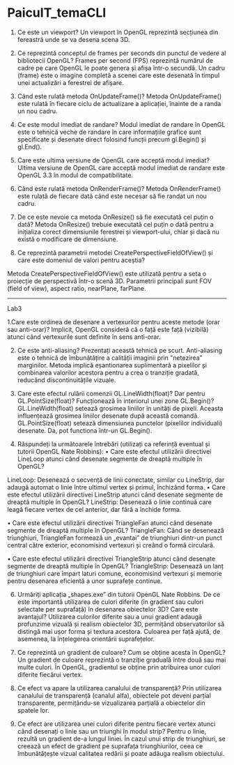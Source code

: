 # PaicuIT_temaCLI
 
1. Ce este un viewport?
Un viewport în OpenGL reprezintă secțiunea din fereastră unde se va desena scena 3D.

2. Ce reprezintă conceptul de frames per seconds din punctul de vedere al bibliotecii OpenGL?
Frames per second (FPS) reprezintă numărul de cadre pe care OpenGL le poate genera și afișa într-o secundă. 
Un cadru (frame) este o imagine completă a scenei care este desenată în timpul unei actualizări a ferestrei de afișare.

3. Când este rulată metoda OnUpdateFrame()?
Metoda OnUpdateFrame() este rulată în fiecare ciclu de actualizare a aplicației, înainte de a randa un nou cadru.

4. Ce este modul imediat de randare?
Modul imediat de randare în OpenGL este o tehnică veche de randare în care informațiile grafice sunt specificate și desenate direct
folosind funcții precum gl.Begin() și gl.End().

5. Care este ultima versiune de OpenGL care acceptă modul imediat?
Ultima versiune de OpenGL care acceptă modul imediat de randare este OpenGL 3.3 în modul de compatibilitate.

6. Când este rulată metoda OnRenderFrame()?
Metoda OnRenderFrame() este rulată de fiecare dată când este necesar să fie randat un nou cadru.

7. De ce este nevoie ca metoda OnResize() să fie executată cel puțin o dată?
Metoda OnResize() trebuie executată cel puțin o dată pentru a inițializa corect dimensiunile ferestrei și viewport-ului, chiar și dacă nu există o modificare de dimensiune.

8. Ce reprezintă parametrii metodei CreatePerspectiveFieldOfView() și care este domeniul de valori pentru aceștia?

Metoda CreatePerspectiveFieldOfView() este utilizată pentru a seta o proiecție de perspectivă într-o scenă 3D. 
Parametrii principali sunt FOV (field of view), aspect ratio, nearPlane, farPlane.


----------------------------------------------------------------------------------------
Lab3

1.Care este ordinea de desenare a vertexurilor pentru aceste metode (orar sau anti-orar)?
Implicit, OpenGL consideră că o față este față (vizibilă) atunci când vertexurile sunt definite în sens anti-orar.

2. Ce este anti-aliasing? Prezentați această tehnică pe scurt.
Anti-aliasing este o tehnică de îmbunătățire a calității imaginii prin "netezirea" marginilor.
Metoda implică eșantionarea suplimentară a pixelilor și combinarea valorilor acestora pentru a crea o tranziție gradată, 
reducând discontinuitățile vizuale.

3. Care este efectul rulării comenzii GL.LineWidth(float)? Dar pentru GL.PointSize(float)? 
Funcționează în interiorul unei zone GL.Begin()?
GL.LineWidth(float) setează grosimea liniilor în unități de pixeli. Aceasta influențează grosimea liniilor desenate după această comandă.
GL.PointSize(float) setează dimensiunea punctelor (pixelilor individuali) desenate.
Da, pot functiona într-un GL.Begin().

4. Răspundeți la următoarele întrebări (utilizați ca referință eventual și
tutorii OpenGL Nate Robbins):
• Care este efectul utilizării directivei LineLoop atunci când desenate segmente de dreaptă multiple în OpenGL?

LineLoop: Desenează o secvență de linii conectate, similar cu LineStrip, dar adaugă automat o linie între ultimul vertex și primul, închizând forma.
• Care este efectul utilizării directivei LineStrip atunci când desenate segmente de dreaptă multiple în OpenGL?
LineStrip: Desenează o linie continuă care leagă fiecare vertex de cel anterior, dar fără a închide forma.

• Care este efectul utilizării directivei TriangleFan atunci când desenate segmente de dreaptă multiple în OpenGL?
TriangleFan: Când se desenează triunghiuri, TriangleFan formează un „evantai” de triunghiuri dintr-un punct central către exterior, economisind vertexuri și creând o formă circulară.

• Care este efectul utilizării directivei TriangleStrip atunci când desenate segmente de dreaptă multiple în OpenGL?
TriangleStrip: Desenează un lanț de triunghiuri care împart laturi comune, economisind vertexuri și memorie pentru desenarea eficientă a unor suprafețe continue.


6. Urmăriți aplicația „shapes.exe” din tutorii OpenGL Nate Robbins. De ce este importantă utilizarea de culori diferite (în gradient sau
culori selectate per suprafață) în desenarea obiectelor 3D? Care este avantajul?
Utilizarea culorilor diferite sau a unui gradient adaugă profunzime vizuală și realism obiectelor 3D, permițând observatorilor să distingă mai ușor forma și textura acestora.
Culoarea per față ajută, de asemenea, la înțelegerea orientării suprafețelor.

7. Ce reprezintă un gradient de culoare? Cum se obține acesta în OpenGL?
Un gradient de culoare reprezintă o tranziție graduală între două sau mai multe culori. În OpenGL, gradientul se obține prin atribuirea unor culori diferite fiecărui vertex.

8. Ce efect va apare la utilizarea canalului de transparență?
Prin utilizarea canalului de transparență (canalul alfa), obiectele pot deveni parțial transparente, permițându-se vizualizarea parțială a obiectelor din spatele lor.

10. Ce efect are utilizarea unei culori diferite pentru fiecare vertex atunci când desenați o linie sau un triunghi în modul strip?
Pentru o linie, rezultă un gradient de-a lungul liniei. 
În cazul unui strip de triunghiuri, se creează un efect de gradient pe suprafața triunghiurilor, ceea ce îmbunătățește vizual calitatea redării și poate adăuga realism obiectului.